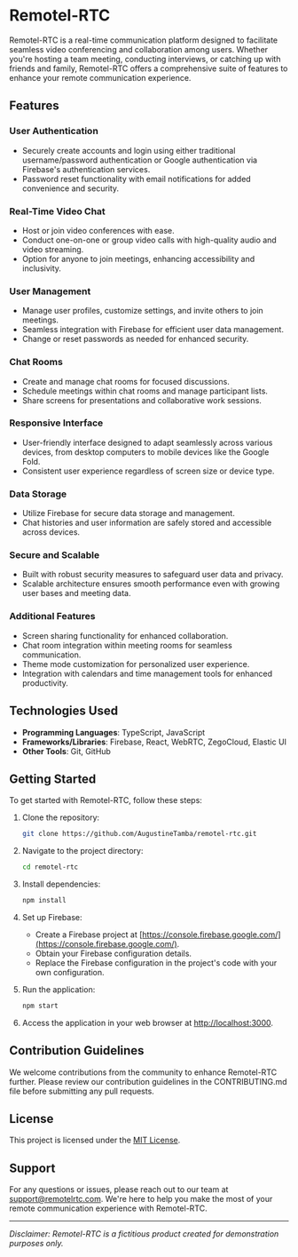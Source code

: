 # Remotel-RTC

Remotel-RTC is a real-time communication platform designed to facilitate seamless video conferencing and collaboration among users. Whether you're hosting a team meeting, conducting interviews, or catching up with friends and family, Remotel-RTC offers a comprehensive suite of features to enhance your remote communication experience.

## Features

### User Authentication

- Securely create accounts and login using either traditional username/password authentication or Google authentication via Firebase's authentication services.
- Password reset functionality with email notifications for added convenience and security.

### Real-Time Video Chat

- Host or join video conferences with ease.
- Conduct one-on-one or group video calls with high-quality audio and video streaming.
- Option for anyone to join meetings, enhancing accessibility and inclusivity.

### User Management

- Manage user profiles, customize settings, and invite others to join meetings.
- Seamless integration with Firebase for efficient user data management.
- Change or reset passwords as needed for enhanced security.

### Chat Rooms

- Create and manage chat rooms for focused discussions.
- Schedule meetings within chat rooms and manage participant lists.
- Share screens for presentations and collaborative work sessions.

### Responsive Interface

- User-friendly interface designed to adapt seamlessly across various devices, from desktop computers to mobile devices like the Google Fold.
- Consistent user experience regardless of screen size or device type.

### Data Storage

- Utilize Firebase for secure data storage and management.
- Chat histories and user information are safely stored and accessible across devices.

### Secure and Scalable

- Built with robust security measures to safeguard user data and privacy.
- Scalable architecture ensures smooth performance even with growing user bases and meeting data.

### Additional Features

- Screen sharing functionality for enhanced collaboration.
- Chat room integration within meeting rooms for seamless communication.
- Theme mode customization for personalized user experience.
- Integration with calendars and time management tools for enhanced productivity.

## Technologies Used

- **Programming Languages**: TypeScript, JavaScript
- **Frameworks/Libraries**: Firebase, React, WebRTC, ZegoCloud, Elastic UI
- **Other Tools**: Git, GitHub

## Getting Started

To get started with Remotel-RTC, follow these steps:

1. Clone the repository:

   ```bash
   git clone https://github.com/AugustineTamba/remotel-rtc.git
   ```

2. Navigate to the project directory:

   ```bash
   cd remotel-rtc
   ```

3. Install dependencies:

   ```bash
   npm install
   ```

4. Set up Firebase:
   
   - Create a Firebase project at [https://console.firebase.google.com/](https://console.firebase.google.com/).
   - Obtain your Firebase configuration details.
   - Replace the Firebase configuration in the project's code with your own configuration.

5. Run the application:

   ```bash
   npm start
   ```

6. Access the application in your web browser at [http://localhost:3000](http://localhost:3000).

## Contribution Guidelines

We welcome contributions from the community to enhance Remotel-RTC further. Please review our contribution guidelines in the CONTRIBUTING.md file before submitting any pull requests.

## License

This project is licensed under the [MIT License](LICENSE).

## Support

For any questions or issues, please reach out to our team at [support@remotelrtc.com](mailto:support@remotelrtc.com). We're here to help you make the most of your remote communication experience with Remotel-RTC.

---

*Disclaimer: Remotel-RTC is a fictitious product created for demonstration purposes only.*
